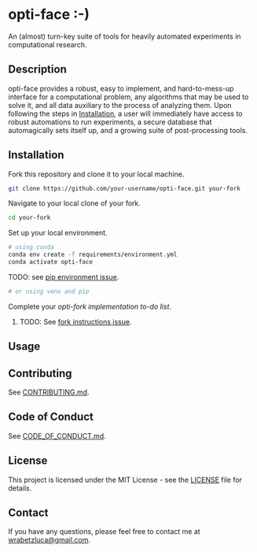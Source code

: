# opti-face :-)
An (almost) turn-key suite of tools for heavily automated experiments in computational research.

## Description
opti-face provides a robust, easy to implement, and hard-to-mess-up interface for a computational problem, any algorithms that may be used to solve it, and all data auxiliary to the process of analyzing them. Upon following the steps in [Installation](#installation), a user will immediately have access to robust automations to run experiments, a secure database that automagically sets itself up, and a growing suite of post-processing tools.

## Installation
Fork this repository and clone it to your local machine.
```bash
git clone https://github.com/your-username/opti-face.git your-fork
```
Navigate to your local clone of your fork.
```bash
cd your-fork
```

Set up your local environment.
```bash
# using conda
conda env create -f requirements/environment.yml
conda activate opti-face
```
TODO: see [pip environment issue](https://github.com/lucawrabetz/opti-face/issues/3).
```bash
# or using venv and pip
```

Complete your *opti-fork implementation to-do list*.

1. TODO: See [fork instructions issue](https://github.com/lucawrabetz/opti-face/issues/1).

## Usage

## Contributing
See [CONTRIBUTING.md](docs/CONTRIBUTING.md).

## Code of Conduct
See [CODE_OF_CONDUCT.md](docs/CODE_OF_CONDUCT.md).

## License
This project is licensed under the MIT License - see the [LICENSE](LICENSE) file for details.

## Contact
If you have any questions, please feel free to contact me at wrabetzluca@gmail.com.
